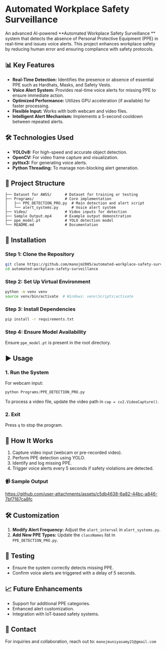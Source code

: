 # Automated Workplace Safety Surveillance

An advanced AI-powered **Automated Workplace Safety Surveillance ** system that detects the absence of Personal Protective Equipment (PPE) in real-time and issues voice alerts. This project enhances workplace safety by reducing human error and ensuring compliance with safety protocols.

## 📊 Key Features

- **Real-Time Detection:** Identifies the presence or absence of essential PPE such as Hardhats, Masks, and Safety Vests.
- **Voice Alert System:** Provides real-time voice alerts for missing PPE to ensure immediate action.
- **Optimized Performance:** Utilizes GPU acceleration (if available) for faster processing.
- **Flexible Input:** Works with both webcam and video files.
- **Intelligent Alert Mechanism:** Implements a 5-second cooldown between repeated alerts.

## 🛠️ Technologies Used

- **YOLOv8:** For high-speed and accurate object detection.
- **OpenCV:** For video frame capture and visualization.
- **pyttsx3:** For generating voice alerts.
- **Python Threading:** To manage non-blocking alert generation.

## 📂 Project Structure

```
├── Dataset for AWSS/      # Dataset for training or testing
├── Programs/              # Core implementation
│   ├── PPE_DETECTION_PRO.py  # Main detection and alert script
│   └── alert_systems.py      # Voice alert system
├── Video/                 # Video inputs for detection
├── Sample Output.mp4      # Example output demonstration
├── ppe_model.pt           # YOLO detection model
└── README.md              # Documentation
```

## 📌 Installation

### Step 1: Clone the Repository
```bash
git clone https://github.com/manojm2005/automated-workplace-safety-surveillance.git
cd automated-workplace-safety-surveillance
```

### Step 2: Set Up Virtual Environment
```bash
python -m venv venv
source venv/bin/activate  # Windows: venv\Scripts\activate
```

### Step 3: Install Dependencies
```bash
pip install -r requirements.txt
```

### Step 4: Ensure Model Availability
Ensure `ppe_model.pt` is present in the root directory.

## ▶️ Usage

### 1. Run the System
For webcam input:
```python
python Programs/PPE_DETECTION_PRO.py
```

To process a video file, update the video path in `cap = cv2.VideoCapture()`.

### 2. Exit
Press `q` to stop the program.

## 🧠 How It Works

1. Capture video input (webcam or pre-recorded video).
2. Perform PPE detection using YOLO.
3. Identify and log missing PPE.
4. Trigger voice alerts every 5 seconds if safety violations are detected.

### 📹 Sample Output

https://github.com/user-attachments/assets/c5db4638-6a82-44bc-a846-7bf7187ca8fc

## 🛠️ Customization

1. **Modify Alert Frequency:** Adjust the `alert_interval` in `alert_systems.py`.
2. **Add New PPE Types:** Update the `classNames` list in `PPE_DETECTION_PRO.py`.

## 🔬 Testing

- Ensure the system correctly detects missing PPE.
- Confirm voice alerts are triggered with a delay of 5 seconds.

## 📈 Future Enhancements

- Support for additional PPE categories.
- Enhanced alert customization.
- Integration with IoT-based safety systems.

## 📧 Contact

For inquiries and collaboration, reach out to: `manojmuniyasamy21@gmail.com`

